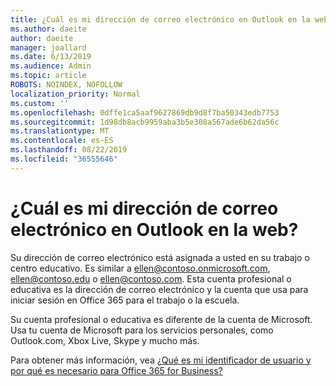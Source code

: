 ```yaml
---
title: ¿Cuál es mi dirección de correo electrónico en Outlook en la web?
ms.author: daeite
author: daeite
manager: joallard
ms.date: 6/13/2019
ms.audience: Admin
ms.topic: article
ROBOTS: NOINDEX, NOFOLLOW
localization_priority: Normal
ms.custom: ''
ms.openlocfilehash: 0dffe1ca5aaf9627869db9d8f7ba50343edb7753
ms.sourcegitcommit: 1d98db8acb9959aba3b5e308a567ade6b62da56c
ms.translationtype: MT
ms.contentlocale: es-ES
ms.lasthandoff: 08/22/2019
ms.locfileid: "36555646"
---
```

# <a name="what-is-my-email-address-in-outlook-on-the-web"></a>¿Cuál es mi dirección de correo electrónico en Outlook en la web?

Su dirección de correo electrónico está asignada a usted en su trabajo o centro educativo. Es similar a ellen@contoso.onmicrosoft.com, ellen@contoso.edu o ellen@contoso.com. Esta cuenta profesional o educativa es la dirección de correo electrónico y la cuenta que usa para iniciar sesión en Office 365 para el trabajo o la escuela.

Su cuenta profesional o educativa es diferente de la cuenta de Microsoft. Usa tu cuenta de Microsoft para los servicios personales, como Outlook.com, Xbox Live, Skype y mucho más.

Para obtener más información, vea [¿Qué es mi identificador de usuario y por qué es necesario para Office 365 for Business?](https://support.office.com/article/37da662b-5da6-4b56-a091-2731b2ecc8b4)